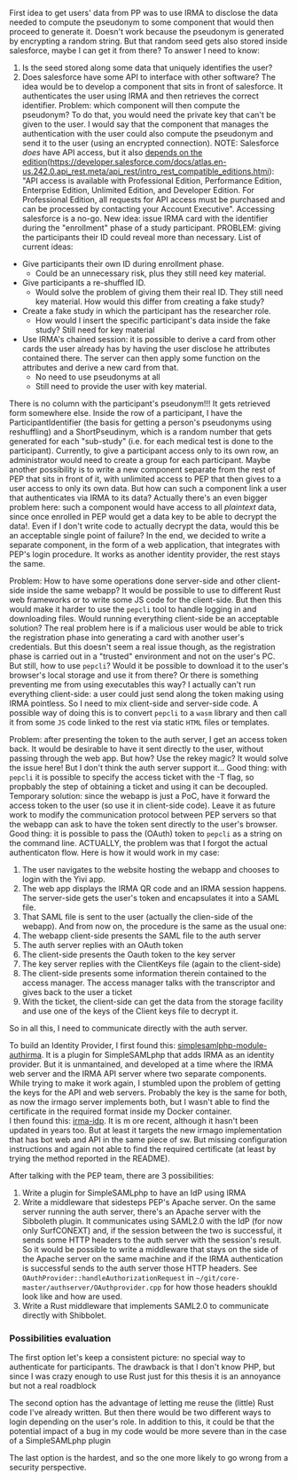 First idea to get users' data from PP was to use IRMA to disclose the data needed to compute the pseudonym to some component that would then proceed to generate it.
Doesn't work because the pseudonym is generated by encrypting a random string. But that random seed gets also stored inside salesforce, maybe I can get it from
there? To answer I need to know:
1. Is the seed stored along some data that uniquely identifies the user?
2. Does salesforce have some API to interface with other software?
The idea would be to develop a component that sits in front of salesforce. It authenticates the user using IRMA and then retrieves the correct identifier. Problem:
which component will then compute the pseudonym? To do that, you would need the private key that can't be given to the user. I would say that the component that
manages the authentication with the user could also compute the pseudonym and send it to the user (using an encrypted connection).
NOTE: Salesforce *does* have API access, but it also [depends on the edition]()(https://developer.salesforce.com/docs/atlas.en-us.242.0.api_rest.meta/api_rest/intro_rest_compatible_editions.htmi): "API access is available with Professional Edition, Performance Edition, Enterprise Edition, Unlimited Edition, and Developer Edition. For Professional
Edition, all requests for API access must be purchased and can be processed by contacting your Account Executive".
Accessing salesforce is a no-go. New idea: issue IRMA card with the identifier during the "enrollment" phase of a study participant.
PROBLEM: giving the participants their ID could reveal more than necessary. List of current ideas:
- Give participants their own ID during enrollment phase. 
    - Could be an unnecessary risk, plus they still need key material.
- Give participants a re-shuffled ID. 
    - Would solve the problem of giving them their real ID. They still need key material. How would this differ from creating a fake study?
- Create a fake study in which the participant has the researcher role. 
    - How would I insert the specific participant's data inside the fake study? Still need for key material
- Use IRMA's chained session: it is possible to derive a card from other cards the user already has by having the user disclose he attributes contained there. The server can then apply some function on the attributes and derive a new card from that. 
    - No need to use pseudonyms at all
    - Still need to provide the user with key material.


There is no column with the participant's pseudonym!!! It gets retrieved form somewhere else. Inside the row of a participant, I have the ParticipantIdentifier (the basis for getting a person's pseudonyms using reshuffling) and a ShortPseudinym, which is a random number that gets generated for each "sub-study" (i.e. for each medical test is done to the participant).
Currently, to give a participant access only to its own row, an administrator would need to create a group for each participant. 
Maybe another possibility is to write a new component separate from the rest of PEP that sits in front of it, with unlimited access to PEP that then gives to a user access to only its own data. But how can such a component link a user that authenticates via IRMA to its data? Actually there's an even bigger problem here:  such a component would have access to all *plaintext* data, since once enrolled in PEP would get a data key to be able to decrypt the data!. Even if I don't write code to actually decrypt the data, would this be an acceptable  single point of failure?
In the end, we decided to write a separate component, in the form of a web application, that integrates with PEP's login procedure. It works as another identity provider, the rest stays the same.

Problem: How to have some operations done server-side and other client-side inside the same webapp? It would be possible to use to different Rust web frameworks or
to write some JS code for the client-side. But then this would make it harder to use the `pepcli` tool to handle logging in and downloading files. Would running
everything client-side be an acceptable solution? The real problem here is if a malicious user would be able to trick the registration phase into generating a card with another user's credentials. But this doesn't seem a real issue though, as the registration phase is carried out in a "trusted" environment and not on the
user's PC. But still, how to use `pepcli`? Would it be possible to download it to the user's browser's local storage and use it from there? Or there is something
preventing me from using executables this way? 
I actually can't run everything client-side: a user could just send along the token making using IRMA pointless. So I need to mix client-side and server-side code.
A possible way of doing this is to convert `pepcli` to a `wasm` library and then call it from some `JS` code linked to the rest via static `HTML` files or templates.

Problem: after presenting the token to the auth server, I get an access token back. It would be desirable to have it sent directly to the user, without passing through the web app. But how? Use the rekey magic? It would solve the issue here! But I don't think the auth server support it...
Good thing: with `pepcli` it is possible to specify the access ticket with the -T flag, so propbably the step of obtaining a ticket and using it can be decoupled.
Temporary solution: since the webapp is just a PoC, have it forward the access token to the user (so use it in client-side code). Leave it as future work to modify the communication protocol between PEP servers so that the webapp can ask to have the token sent directly to the user's browser.
Good thing: it is possible to pass the (OAuth) token to `pepcli` as a string on the command line.
ACTUALLY, the problem was that I forgot the actual authenticaton flow. Here is how it would work in my case:

1. The user navigates to the website hosting the webapp and chooses to login with the Yivi app.
2. The web app displays the IRMA QR code and an IRMA session happens. The server-side gets the user's token and encapsulates it into a SAML file. 
3. That SAML file is sent to the user (actually the clien-side of the webapp).
And from now on, the procedure is the same as the usual one:
4. The webapp client-side presents the SAML file to the auth server
5. The  auth server replies with an OAuth token
6. The client-side presents the Oauth token to the key server
7. The key server replies with the ClientKeys file (again to the client-side)
8. The client-side presents some information therein contained to the access manager. The access manager talks with the transcriptor and gives back to the user a ticket
9. With the ticket, the client-side can get the data from the storage facility and use one of the keys of the Client keys file to decrypt it.

So in all this, I need to communicate directly with the auth server.

To build an Identity Provider, I first found this: [simplesamlphp-module-authirma](https://github.com/privacybydesign/simplesamlphp-module-authirma). It is a plugin for SimpleSAMLphp that adds IRMA as an identity provider. But it is unmantained, and developed at a time where the IRMA web server and the IRMA API server where two separate components. While trying to make it work again, I stumbled upon the problem of getting the keys for the API and web servers. Probably the key is the same for both, as now the irmago server implements both, but I wasn't able to find the certificate in the required format inside my Docker container.  
I then found this: [irma-idp](https://github.com/SURFnet/irma-idp). It is m ore recent, although it hasn't been updated in years too. But at least it targets the new irmago implementation that has bot web and API in the same piece of sw. But missing configuration instructions and again not able to find the required certificate (at least by trying the method reported in the README).

After talking with the PEP team, there are 3 possibilities:
1. Write a plugin for SimpleSAMLphp to have an IdP using IRMA
2. Write a middleware that sidesteps PEP's Apache server. On the same server running the auth server, there's an Apache server with the Sibboleth plugin. It 
communicates using SAML2.0 with the IdP (for now only SurfCONEXT) and, if the session between the two is successful, it sends some HTTP headers to the auth server
with the session's result. So it would be possible to write a middleware that stays on the side of the Apache server on the same machine and if the IRMA
authentication is successful sends to the auth server those HTTP headers. See `OAuthProvider::handleAuthorizationRequest` in 
`~/git/core-master/authserver/OAuthprovider.cpp` for how those headers shoukld look like and how are used.
3. Write a Rust middleware that implements SAML2.0 to communicate directly with Shibbolet.

### Possibilities evaluation
The first option let's keep a consistent picture: no special way to authenticate for participants. The drawback is that I don't know PHP, but since I was crazy
enough to use Rust just for this thesis it is an annoyance but not a real roadblock  

The second option has the advantage of letting me reuse the (little) Rust code I've already written. But then there would be two different ways to login depending on the user's role. In addition to this, it could be that the potential impact of a bug in my code would be more severe than in the case of a SimpleSAMLphp plugin  

The last option is the hardest, and so the one more likely to go wrong from a security perspective.
